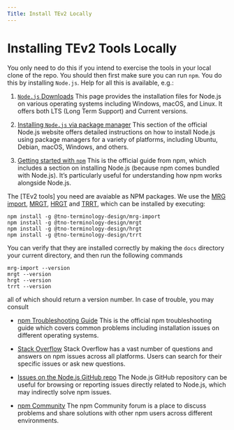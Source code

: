 ```yaml
---
Title: Install TEv2 Locally
---
```


# Installing TEv2 Tools Locally

You only need to do this if you intend to exercise the tools 
in your local clone of the repo. 
You should then first make sure you can run `npm`.
You do this by installing `Node.js`.
Help for all this is available, e.g.:

1. [`Node.js` Downloads](https://nodejs.org/en/download/)
   This page provides the installation files for Node.js on various operating systems including Windows, macOS, and Linux. It offers both LTS (Long Term Support) and Current versions.

2. [Installing `Node.js` via package manager](https://nodejs.org/en/download/package-manager/)
   This section of the official Node.js website offers detailed instructions on how to install Node.js using package managers for a variety of platforms, including Ubuntu, Debian, macOS, Windows, and others.

3. [Getting started with `npm`](https://docs.npmjs.com/getting-started)
   This is the official guide from npm, which includes a section on installing Node.js (because npm comes bundled with Node.js). It’s particularly useful for understanding how npm works alongside Node.js.

The [TEv2 tools] you need are avaiable as NPM packages. We use the [MRG import](@tev2), [MRGT](@tev2), [HRGT](@tev2) and [TRRT](@tev2), which can be installed by executing:

~~~
npm install -g @tno-terminology-design/mrg-import
npm install -g @tno-terminology-design/mrgt
npm install -g @tno-terminology-design/hrgt
npm install -g @tno-terminology-design/trrt
~~~

You can verify that they are installed correctly by 
making the `docs` directory your current directory,
and then run the following commands

~~~
mrg-import --version
mrgt --version
hrgt --version
trrt --version
~~~

all of which should return a version number. 
In case of trouble, you may consult

- [npm Troubleshooting Guide](https://docs.npmjs.com/troubleshooting)
  This is the official npm troubleshooting guide which covers common problems including installation issues on different operating systems.

- [Stack Overflow](https://stackoverflow.com/questions/tagged/npm)
  Stack Overflow has a vast number of questions and answers on npm issues across all platforms. Users can search for their specific issues or ask new questions.

- [Issues on the Node.js GitHub repo](https://github.com/nodejs/node/issues)
  The Node.js GitHub repository can be useful for browsing or reporting issues directly related to Node.js, which may indirectly solve npm issues.

- [npm Community](https://npm.community/)
  The npm Community forum is a place to discuss problems and share solutions with other npm users across different environments.
